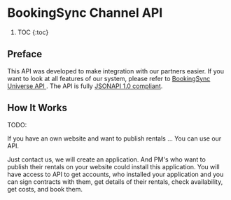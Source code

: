 # BookingSync Channel API

1. TOC
{:toc}

## Preface

This API was developed to make integration with our partners easier. If you want to look at all features of our system, please refer to [BookingSync Universe API ](https://developers.bookingsync.com/). The API is fully [JSONAPI 1.0 compliant](http://jsonapi.org).

## How It Works

TODO:

If you have an own website and want to publish rentals ... You can use our API.

Just contact us, we will create an application. And PM's who want to publish their rentals on your website could install this application. You will have access to API to get accounts, who installed your application and you can sign contracts with them, get details of their rentals, check availability, get costs, and book them.